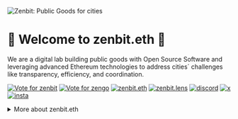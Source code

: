 ![Zenbit: Public Goods for cities](https://media.discordapp.net/attachments/998618862255870056/1174155682400976926/roundedbanner.png?ex=656690b1&is=65541bb1&hm=c1d09d00c67ba39afa80e5d3f95d30a9b669793379acdab1850c541b7142da53&=)


# 👋 Welcome to zenbit.eth 👋
We are a digital lab building public goods with Open Source Software and leveraging advanced Ethereum technologies to address cities´ challenges like transparency, efficiency, and coordination.

<a href="https://round3.optimism.io/projects/0x904fafc79d5a1e200399edc47fbe95e69530075f8a699866ff7ccbd3f5567cb7"><img src="https://img.shields.io/badge/Vote%20for%20zenbit.eth!-badge?style=plastic&logo=ethereum&label=OP%20RetroPGF%203&labelColor=FF0420&color=gray&" alt="Vote for zenbit"/></a>
<a href="https://round3.optimism.io/projects/0xa0e0d386a862f8f1ee625bf5837bfb8ef5a8201d70c459efbe9172602ff3d831"> <img src="https://img.shields.io/badge/Vote%20for%20zengo!-badge?style=plastic&logo=ethereum&logoColor=red&label=OP%20RetroPGF%203&labelColor=white&color=gray&"  alt="Vote for zengo"/></a>
<a href="https://zapper.xyz/es/account/0xecb4c1245665e8a1f43826355aab0dd6bf336e05"> <img src="https://img.shields.io/badge/zenbit.eth-badge?style=plastic&logo=ethereum&labelColor=008A8A&color=008A8A&" alt="zenbit.eth"/></a>
<a href="https://www.lensfrens.xyz/zenbit"> <img src="https://img.shields.io/badge/zenbit.lens-badge?style=plastic&logo=ethereum&labelColor=282E29&color=282E29&" alt="zenbit.lens"/></a>
<a href="https://discord.gg/ebwAvdd8Xk"> <img src="https://img.shields.io/badge/Zenbit%20Dev-badge?style=plastic&logo=discord&logoColor=white&labelColor=%235865F2&color=%235865F2&" alt="discord"/></a>
<a href="https://twitter.com/zenbitMX"> <img src="https://img.shields.io/badge/zenbitMX-badge?style=plastic&logo=x&logoColor=white&labelColor=black&color=black&" alt="x"/></a>
<a href="https://www.instagram.com/zenbit.eth/"> <img src="https://img.shields.io/badge/zenbit.eth-badge?style=plastic&logo=instagram&logoColor=white&labelColor=%23E4405F&color=%23E4405F&" alt="insta"/></a>


<details>
<summary>
  More about zenbit.eth
</summary>

## Our Projects
Since 2020, zenbit.eth has undertaken an extensive collaborative research and development initiative with 27 talented individuals with a diverse skill sets, from around the world. Together, they have developed over 25 public Open Source Projects, primarily at ETH Global hackathons.


![Zenbit: Public Goods for cities](https://media.discordapp.net/attachments/998618862255870056/1174736507182010469/zengit.png?ex=6568ada0&is=655638a0&hm=f98be57e22f6348f0af5b10b08f687d63bae3c164c7133ba638f1452f75e9e7d&=&width=1066&height=600)

|#| Urban Gaming                                        | Urban Governance                                                          | Defi                                                                    | Collectibles                                                | Education                                                                 | Social        |
|-| -------------                                       | -------------                                                             | -------------                                                           | -------------                                               | -------------                                                             | ------------- |
|1| [Punk Cities](https://github.com/zenbitETH/Punk-Cities) | [Zengo          ](https://github.com/zenbitETH/zengo)                 | [Eneagon](https://github.com/zenbitETH/eneagon)                         | [AztecNFTs](https://rarible.com/zenbit/sale)                | [Croissant](https://github.com/zenbitETH/Croissant)                       | [Poapcet](https://github.com/zenbitETH/POAPcet)
|2| [Bright Forest](https://github.com/zenbitETH/Bright-Forest) | [CiudadesDAO](https://github.com/zenbitETH/Ciudades-DAO)          | [Deco](https://github.com/zenbitETH/DeCo)                               | [Graffiti Mint](https://github.com/zenbitETH/Graffiti-Mint) | [Zenbit Protocol](https://github.com/zenbitETH/Zenbit-Protocol-Prototype) | [Solarpunks](https://github.com/zenbitETH/solarpunks)
|3| [Sparks       ](https://github.com/zenbitETH/sparkz) | [SpacetimeDAO     ](https://github.com/zenbitETH/spacetimeDAO)           | [City Passport](https://github.com/zenbitETH/City-Passport)             | [Warp Riders](https://github.com/zenbitETH/Warp-Riders)
|4| [Supercities  ](https://github.com/zenbitETH/supercities) | [ClearDAO     ](https://github.com/zenbitETH/ClearDAO)              | [Multiflow](https://github.com/zenbitETH/Multiflow)                     |
|5| [Voyage       ](https://github.com/zenbitETH/Voyage) | [SolarpunkDAO     ](https://github.com/zenbitETH/Solarpunk-DAO)          | [Aztec Fractionals](https://github.com/zenbitETH/Aztec-NFTs-Fractionals)|
|6| [Regens       ](https://github.com/zenbitETH/Regens) | [Cities Protocol  ](https://ethglobal.com/showcase/cities-protocol-qtxz8)|
|7| [Qros         ](https://github.com/zenbitETH/Qros) 


</details>